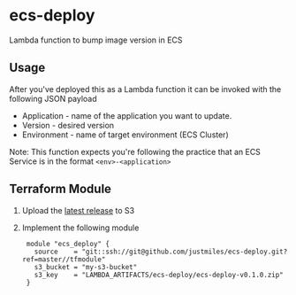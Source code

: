 # ecs-deploy
Lambda function to bump image version in ECS

## Usage
After you've deployed this as a Lambda function it can be invoked with the following JSON payload

  - Application - name of the application you want to update. 
  - Version - desired version
  - Environment - name of target environment (ECS Cluster)

Note: This function expects you're following the practice that an ECS Service is in the format `<env>-<application>`

## Terraform Module

1. Upload the [latest release](https://github.com/justmiles/ecs-deploy/releases/latest) to S3

2. Implement the following module 

        module "ecs_deploy" {
          source    = "git::ssh://git@github.com/justmiles/ecs-deploy.git?ref=master//tfmodule"
          s3_bucket = "my-s3-bucket"
          s3_key    = "LAMBDA_ARTIFACTS/ecs-deploy/ecs-deploy-v0.1.0.zip"
        }
